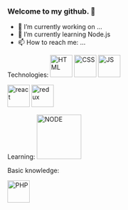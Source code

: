 ### Welcome to my github. 👋
- 🔭 I’m currently working on ...
- 🌱 I’m currently learning Node.js
- 📫 How to reach me: ...

Technologies:
<img src="https://github.com/radzikoska123/radzikoska123/blob/main/icons/html.png" alt="HTML" width="50"/>
<img src="https://github.com/radzikoska123/radzikoska123/blob/main/icons/css-3.png" alt="CSS" width="50"/>
<img src="https://github.com/radzikoska123/radzikoska123/blob/main/icons/js.png" alt="JS" width="50"/>

<img src="https://github.com/radzikoska123/radzikoska123/blob/main/icons/react.png" alt="react" width="50"/>
<img src="https://github.com/radzikoska123/radzikoska123/blob/main/icons/redux.png" alt="redux" width="50"/>


Learning:
<img src="https://github.com/radzikoska123/radzikoska123/blob/main/icons/node.png" alt="NODE" width="100"/>

Basic knowledge:

<img src="https://github.com/radzikoska123/radzikoska123/blob/main/icons/php.png" alt="PHP" width="50"/>


<!--
**radzikoska123/radzikoska123** is a ✨ _special_ ✨ repository because its `README.md` (this file) appears on your GitHub profile.

Here are some ideas to get you started:

- 🔭 I’m currently working on ...
- 🌱 I’m currently learning ...
- 👯 I’m looking to collaborate on ...
- 🤔 I’m looking for help with ...
- 💬 Ask me about ...
- 📫 How to reach me: ...
- 😄 Pronouns: ...
- ⚡ Fun fact: ...
-->
